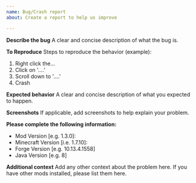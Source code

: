 ```yaml
---
name: Bug/Crash report
about: Create a report to help us improve

---
```


**Describe the bug**
A clear and concise description of what the bug is.

**To Reproduce**
Steps to reproduce the behavior (example):
1. Right click the...
2. Click on '....'
3. Scroll down to '....'
4. Crash

**Expected behavior**
A clear and concise description of what you expected to happen.

**Screenshots**
If applicable, add screenshots to help explain your problem.

**Please complete the following information:**
 - Mod Version [e.g. 1.3.0]:
 - Minecraft Version [i.e. 1.7.10]:
 - Forge Version [e.g. 10.13.4.1558]
 - Java Version [e.g. 8]

**Additional context**
Add any other context about the problem here. If you have other mods installed, please list them here.
